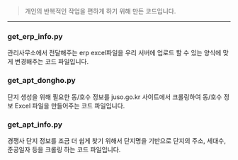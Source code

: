 > 개인의 반복적인 작업을 편하게 하기 위해 만든 코드입니다.

---

### get_erp_info.py

관리사무소에서 전달해주는 erp excel파일을 우리 서버에 업로드 할 수 있는 양식에 맞게 변경해주는 코드 파일입니다.

### get_apt_dongho.py

단지 생성을 위해 필요한 동/호수 정보를 juso.go.kr 사이트에서 크롤링하여 동/호수 정보 Excel 파일을 만들어주는 코드 파일입니다.

### get_apt_info.py

경쟁사 단지 정보를 조금 더 쉽게 찾기 위해서 단지명을 기반으로 단지의 주소, 세대수, 준공일자 등을 크롤링 하는 코드 파일입니다.
